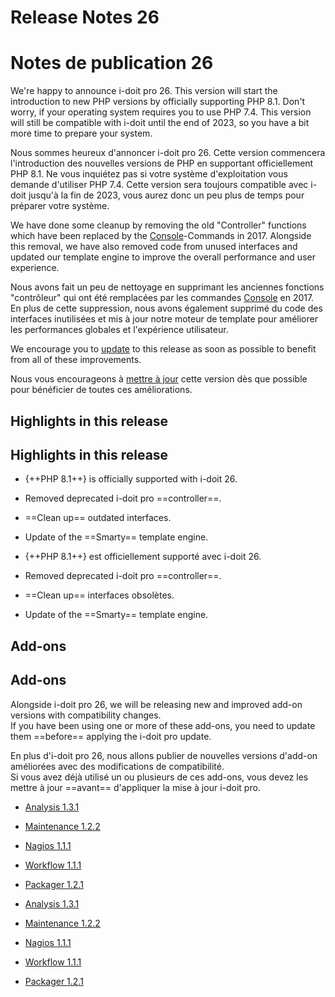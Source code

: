 <!-- TRANSLATED by md-translate -->
# Release Notes 26

# Notes de publication 26

We're happy to announce i-doit pro 26. This version will start the introduction to new PHP versions by officially supporting PHP 8.1. Don't worry, if your operating system requires you to use PHP 7.4. This version will still be compatible with i-doit until the end of 2023, so you have a bit more time to prepare your system.

Nous sommes heureux d'annoncer i-doit pro 26. Cette version commencera l'introduction des nouvelles versions de PHP en supportant officiellement PHP 8.1. Ne vous inquiétez pas si votre système d'exploitation vous demande d'utiliser PHP 7.4. Cette version sera toujours compatible avec i-doit jusqu'à la fin de 2023, vous aurez donc un peu plus de temps pour préparer votre système.

We have done some cleanup by removing the old "Controller" functions which have been replaced by the [Console](../../automatisierung-und-integration/cli/console/index.md)-Commands in 2017. Alongside this removal, we have also removed code from unused interfaces and updated our template engine to improve the overall performance and user experience.

Nous avons fait un peu de nettoyage en supprimant les anciennes fonctions "contrôleur" qui ont été remplacées par les commandes [Console](../../automatisation-et-intégration/cli/console/index.md) en 2017. En plus de cette suppression, nous avons également supprimé du code des interfaces inutilisées et mis à jour notre moteur de template pour améliorer les performances globales et l'expérience utilisateur.

We encourage you to [update](../../wartung-und-betrieb/update-einspielen.md) to this release as soon as possible to benefit from all of these improvements.

Nous vous encourageons à [mettre à jour](../../maintenance-et-exploitation/appliquer-mise-à-jour.md) cette version dès que possible pour bénéficier de toutes ces améliorations.

## Highlights in this release

## Highlights in this release

* {++PHP 8.1++} is officially supported with i-doit 26.
* Removed deprecated i-doit pro ==controller==.
* ==Clean up== outdated interfaces.
* Update of the ==Smarty== template engine.

* {++PHP 8.1++} est officiellement supporté avec i-doit 26.
* Removed deprecated i-doit pro ==controller==.
* ==Clean up== interfaces obsolètes.
* Update of the ==Smarty== template engine.

## Add-ons

## Add-ons

Alongside i-doit pro 26, we will be releasing new and improved add-on versions with compatibility changes.<br>
If you have been using one or more of these add-ons, you need to update them ==before== applying the i-doit pro update.

En plus d'i-doit pro 26, nous allons publier de nouvelles versions d'add-on améliorées avec des modifications de compatibilité.<br>
Si vous avez déjà utilisé un ou plusieurs de ces add-ons, vous devez les mettre à jour ==avant== d'appliquer la mise à jour i-doit pro.

* [Analysis 1.3.1](../../i-doit-pro-add-ons/analysis.md#releases)
* [Maintenance 1.2.2](../../i-doit-pro-add-ons/maintenance.md#releases)
* [Nagios 1.1.1](../..//automatisierung-und-integration/network-monitoring/nagios.md)
* [Workflow 1.1.1](../../i-doit-pro-add-ons/workflow.md#releases)
* [Packager 1.2.1](../../i-doit-pro-add-ons/add-on-packager.md#releases)

* [Analysis 1.3.1](../../i-doit-pro-add-ons/analysis.md#releases)
* [Maintenance 1.2.2](../../i-doit-pro-add-ons/maintenance.md#releases)
* [Nagios 1.1.1](../../automatisation-et-intégration/network-monitoring/nagios.md)
* [Workflow 1.1.1](../../i-doit-pro-add-ons/workflow.md#releases)
* [Packager 1.2.1](../../i-doit-pro-add-ons/add-on-packager.md#releases)

